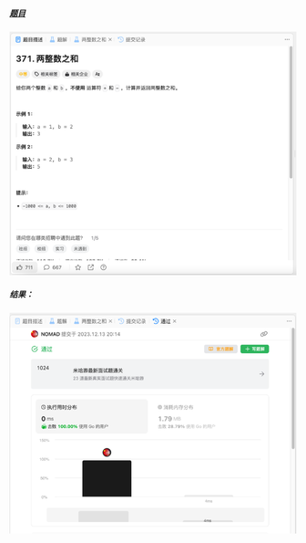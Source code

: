 ##### [题目](https://leetcode.cn/problems/sum-of-two-integers/description/)
![pic](img.png)
##### 结果：
![pic](result.png)